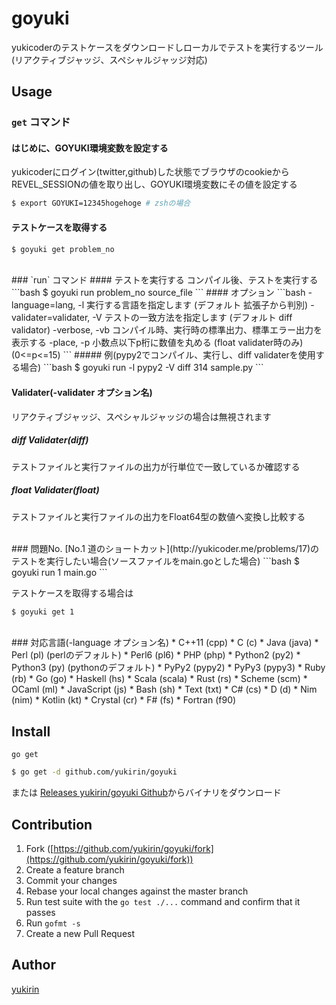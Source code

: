 # goyuki
yukicoderのテストケースをダウンロードしローカルでテストを実行するツール(リアクティブジャッジ、スペシャルジャッジ対応)


## Usage
### `get` コマンド
#### はじめに、GOYUKI環境変数を設定する
yukicoderにログイン(twitter,github)した状態でブラウザのcookieから REVEL\_SESSIONの値を取り出し、GOYUKI環境変数にその値を設定する
```bash
$ export GOYUKI=12345hogehoge # zshの場合
```
#### テストケースを取得する
```bash
$ goyuki get problem_no
```

<br />
### `run` コマンド
#### テストを実行する
コンパイル後、テストを実行する
```bash
$ goyuki run problem_no source_file
```
#### オプション
```bash
-language=lang, -l       実行する言語を指定します (デフォルト 拡張子から判別)
-validater=validater, -V       テストの一致方法を指定します (デフォルト diff validator)
-verbose, -vb		コンパイル時、実行時の標準出力、標準エラー出力を表示する
-place, -p          小数点以下p桁に数値を丸める (float validater時のみ) (0<=p<=15)
```
##### 例(pypy2でコンパイル、実行し、diff validaterを使用する場合)
```bash
$ goyuki run -l pypy2 -V diff 314 sample.py
```

#### Validater(-validater オプション名)
リアクティブジャッジ、スペシャルジャッジの場合は無視されます
##### diff Validater(diff)
テストファイルと実行ファイルの出力が行単位で一致しているか確認する
##### float Validater(float)
テストファイルと実行ファイルの出力をFloat64型の数値へ変換し比較する


<br />
### 問題No.
[No.1 道のショートカット](http://yukicoder.me/problems/17)のテストを実行したい場合(ソースファイルをmain.goとした場合)
```bash
$ goyuki run 1 main.go
```

テストケースを取得する場合は
```bash
$ goyuki get 1
```

<br />
### 対応言語(-language オプション名)
* C++11 (cpp)
* C (c)
* Java (java)
* Perl (pl) (perlのデフォルト)
* Perl6 (pl6)
* PHP (php)
* Python2 (py2)
* Python3 (py) (pythonのデフォルト)
* PyPy2 (pypy2)
* PyPy3 (pypy3)
* Ruby (rb)
* Go (go)
* Haskell (hs)
* Scala (scala)
* Rust (rs)
* Scheme (scm)
* OCaml (ml)
* JavaScript (js)
* Bash (sh)
* Text (txt)
* C# (cs)
* D (d)
* Nim (nim)
* Kotlin (kt)
* Crystal (cr)
* F# (fs)
* Fortran (f90)

## Install

`go get`

```bash
$ go get -d github.com/yukirin/goyuki
```
または [Releases yukirin/goyuki Github](https://github.com/yukirin/goyuki/releases)からバイナリをダウンロード

## Contribution

1. Fork ([https://github.com/yukirin/goyuki/fork](https://github.com/yukirin/goyuki/fork))
1. Create a feature branch
1. Commit your changes
1. Rebase your local changes against the master branch
1. Run test suite with the `go test ./...` command and confirm that it passes
1. Run `gofmt -s`
1. Create a new Pull Request

## Author

[yukirin](https://github.com/yukirin)
